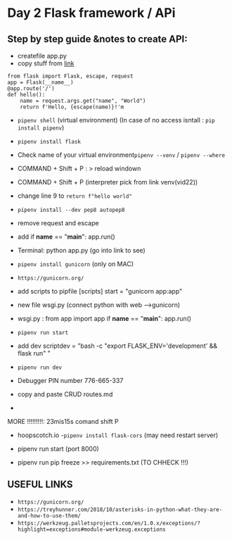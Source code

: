# Day 2 Flask framework / APi 


## Step by step guide &notes to create API:

- createfile app.py
- copy stuff from [link](https://palletsprojects.com/p/flask/)
```
from flask import Flask, escape, request
app = Flask(__name__)
@app.route('/')
def hello():
    name = request.args.get("name", "World")
    return f'Hello, {escape(name)}!'m 
```
- `pipenv shell` (virtual environment) (In case of no access isntall : `pip install pipenv`)
- `pipenv install flask`
- Check name of your virtual environment`pipenv --venv` / `pipenv --where`
- COMMAND + Shift + P : > reload windown
- COMMAND + Shift + P (interpreter pick from link venv(vid22))

- change line 9 to `return f"hello world"`
- `pipenv install --dev pep8 autopep8`
- remove request and escape 
- add if __name__ == "__main__": app.run()
- Terminal: python app.py (go into link to see)


- `pipenv install gunicorn` (only on MAC)
- `https://gunicorn.org/`
- add scripts to pipfile
[scripts]
start = "gunicorn app:app"

- new file wsgi.py (connect python with web -->gunicorn)
- wsgi.py : 
from app import app
if __name__ == "__main__":
    app.run()

- `pipenv run start`
- add dev scriptdev = "bash -c \"export FLASK_ENV='development' && flask run\" "
- `pipenv run dev`
- Debugger PIN number 776-665-337
- copy and paste CRUD routes.md
-

MORE !!!!!!!!!:
23mis15s comand shift P 


- hoopscotch.io 
-`pipenv install flask-cors` (may need restart server)




- pipenv run start (port 8000)
- pipenv run pip freeze >> requirements.txt (TO CHHECK !!!)
## USEFUL LINKS
- `https://gunicorn.org/`
- `https://treyhunner.com/2018/10/asterisks-in-python-what-they-are-and-how-to-use-them/`
- `https://werkzeug.palletsprojects.com/en/1.0.x/exceptions/?highlight=exceptions#module-werkzeug.exceptions`
